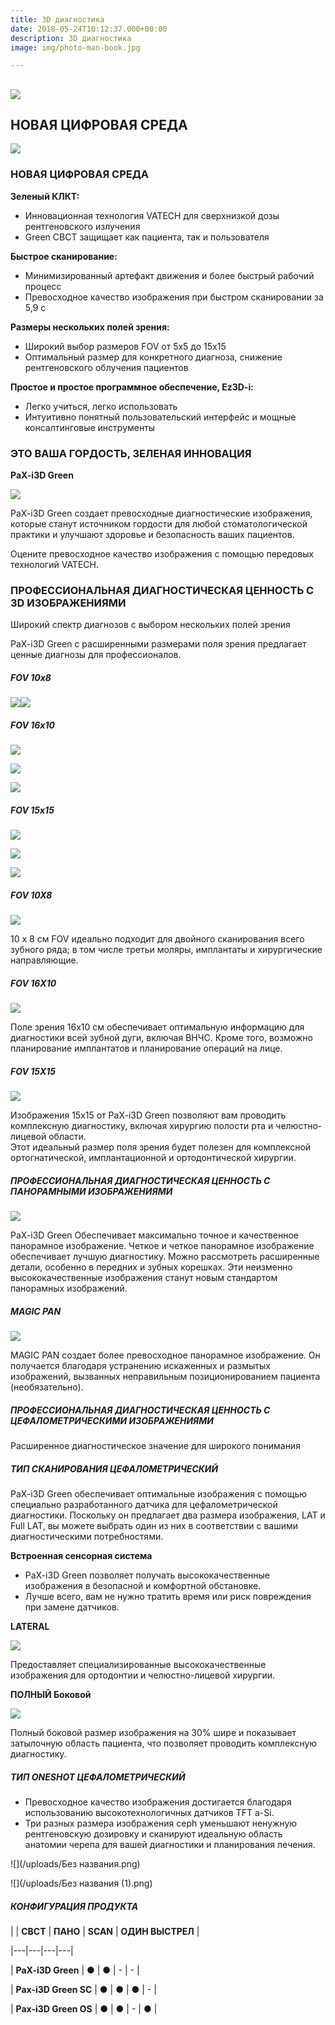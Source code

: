 ```yaml
---
title: 3D диагностика
date: 2018-05-24T10:12:37.000+00:00
description: 3D диагностика
image: img/photo-man-book.jpg

---
```

## ![](http://www.vatech.com/files/attach/images/288/312/f2b9ba5bdb325643ca291bf8e11da017.png)

## НОВАЯ ЦИФРОВАЯ СРЕДА

![](/uploads/360x360.crop-1.jpg)

### НОВАЯ ЦИФРОВАЯ СРЕДА

**Зеленый КЛКТ:**

* Инновационная технология VATECH для сверхнизкой дозы рентгеновского излучения
* Green CBCT защищает как пациента, так и пользователя

**Быстрое сканирование:**

* Минимизированный артефакт движения и более быстрый рабочий процесс
* Превосходное качество изображения при быстром сканировании за 5,9 с

**Размеры нескольких полей зрения:**

* Широкий выбор размеров FOV от 5х5 до 15х15
* Оптимальный размер для конкретного диагноза, снижение рентгеновского облучения пациентов

**Простое и простое программное обеспечение, Ez3D-i:**

* Легко учиться, легко использовать
* Интуитивно понятный пользовательский интерфейс и мощные консалтинговые инструменты

### ЭТО ВАША ГОРДОСТЬ, ЗЕЛЕНАЯ ИННОВАЦИЯ

**PaX-i3D Green**

![](/uploads/4_Pax-i3D-green_03.png)

PaX-i3D Green создает превосходные диагностические изображения, которые станут источником гордости для любой стоматологической практики и улучшают здоровье и безопасность ваших пациентов.

Оцените превосходное качество изображения с помощью передовых технологий VATECH.

### ПРОФЕССИОНАЛЬНАЯ ДИАГНОСТИЧЕСКАЯ ЦЕННОСТЬ С 3D ИЗОБРАЖЕНИЯМИ

Широкий спектр диагнозов с выбором нескольких полей зрения

PaX-i3D Green с расширенными размерами поля зрения предлагает ценные диагнозы для профессионалов.

##### FOV 10x8

![](/uploads/4_Pax-i3D-green_04.png)![](/uploads/4_Pax-i3D-green_05.png)

##### FOV 16x10

![](/uploads/4_Pax-i3D-green_06.png)

![](/uploads/4_Pax-i3D-green_07.png)

![](/uploads/4_Pax-i3D-green_09.png)

##### FOV 15x15

![](/uploads/4_Pax-i3D-green_10.png)

![](/uploads/4_Pax-i3D-green_11.png)

![](/uploads/4_Pax-i3D-green_12.png)

##### FOV 10X8

![](/uploads/4_Pax-i3D-green_13.jpg)

10 x 8 см FOV идеально подходит для двойного сканирования всего зубного ряда; в том числе третьи моляры, имплантаты и хирургические направляющие.

##### FOV 16X10

![](/uploads/4_Pax-i3D-green_14.jpg)

Поле зрения 16x10 см обеспечивает оптимальную информацию для диагностики всей зубной дуги, включая ВНЧС. Кроме того, возможно планирование имплантатов и планирование операций на лице.

##### FOV 15X15

![](/uploads/4_Pax-i3D-green_15.jpg)

Изображения 15x15 от PaX-i3D Green позволяют вам проводить комплексную диагностику, включая хирургию полости рта и челюстно-лицевой области.  
Этот идеальный размер поля зрения будет полезен для комплексной ортогнатической, имплантационной и ортодонтической хирургии.

##### ПРОФЕССИОНАЛЬНАЯ ДИАГНОСТИЧЕСКАЯ ЦЕННОСТЬ С ПАНОРАМНЫМИ ИЗОБРАЖЕНИЯМИ

![](/uploads/4_Pax-i3D-green_21.png)

PaX-i3D Green Обеспечивает максимально точное и качественное панорамное изображение. Четкое и четкое панорамное изображение обеспечивает лучшую диагностику. Можно рассмотреть расширенные детали, особенно в передних и зубных корешках. Эти неизменно высококачественные изображения станут новым стандартом панорамных изображений.

##### MAGIC PAN

![](/uploads/4_Pax-i3D-green_23.png)

MAGIC PAN создает более превосходное панорамное изображение. Он получается благодаря устранению искаженных и размытых изображений, вызванных неправильным позиционированием пациента (необязательно).

##### ПРОФЕССИОНАЛЬНАЯ ДИАГНОСТИЧЕСКАЯ ЦЕННОСТЬ С ЦЕФАЛОМЕТРИЧЕСКИМИ ИЗОБРАЖЕНИЯМИ

Расширенное диагностическое значение для широкого понимания

##### ТИП СКАНИРОВАНИЯ ЦЕФАЛОМЕТРИЧЕСКИЙ

PaX-i3D Green обеспечивает оптимальные изображения с помощью специально разработанного датчика для цефалометрической диагностики. Поскольку он предлагает два размера изображения, LAT и Full LAT, вы можете выбрать один из них в соответствии с вашими диагностическими потребностями.

**Встроенная сенсорная система**

* PaX-i3D Green позволяет получать высококачественные изображения в безопасной и комфортной обстановке.
* Лучше всего, вам не нужно тратить время или риск повреждения при замене датчиков.

**LATERAL**

![](/uploads/5_Pax-i3D_25.png)

Предоставляет специализированные высококачественные изображения для ортодонтии и челюстно-лицевой хирургии.

**ПОЛНЫЙ Боковой**

![](/uploads/5_Pax-i3D_26.png)

Полный боковой размер изображения на 30% шире и показывает затылочную область пациента, что позволяет проводить комплексную диагностику.

##### ТИП ONESHOT ЦЕФАЛОМЕТРИЧЕСКИЙ

* Превосходное качество изображения достигается благодаря использованию высокотехнологичных датчиков TFT a-Si.
* Три разных размера изображения ceph уменьшают ненужную рентгеновскую дозировку и сканируют идеальную область анатомии черепа для вашей диагностики и планирования лечения.

![](/uploads/Без названия.png)

![](/uploads/Без названия (1).png)

##### КОНФИГУРАЦИЯ ПРОДУКТА

|   | **CBCT**  | **ПАНО**  | **SCAN**  | **ОДИН ВЫСТРЕЛ**  |

|---|---|---|---|

| **PaX-i3D Green**  | ●  | ●  | -  | -  |

| **Pax-i3D Green SC**  | ●  | ●  | ●  | -  |

| **Pax-i3D Green OS**  | ●  | ●  | -  | ●  |